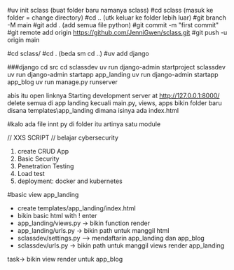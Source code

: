 #uv init sclass (buat folder baru namanya sclass)
#cd sclass (masuk ke folder = change directory)
#cd .. (utk keluar ke folder lebih luar)
#git branch -M main
#git add . (add semua file python)
#git commit -m "first commit" 
#git remote add origin https://github.com/JenniGwen/sclass.git
#git push -u origin main

#cd sclass/
#cd . (beda sm cd ..)
#uv add django

###django
cd src
cd sclassdev
uv run django-admin startproject sclassdev
uv run django-admin startapp app_landing
uv run django-admin startapp app_blog
uv run manage.py runserver


abis itu open linknya Starting development server at http://127.0.0.1:8000/
delete semua di app landing kecuali main.py, views, apps
bikin folder baru disana templates\app_landing dimana isinya ada index.html

#kalo ada file innt py di folder itu artinya satu module

// XXS SCRIPT //
belajar cybersecurity
1. create CRUD App
2. Basic Security
3. Penetration Testing
4. Load test
5. deployment: docker and kubernetes

#basic view app_landing
- create templates/app_landing/index.html
- bikin basic html with ! enter
- app_landing/views.py -> bikin function render
- app_landing/urls.py -> bikin path untuk manggil html
- sclassdev/settings.py --> mendaftarin app_landing dan app_blog
- sclassdev/urls.py -> bikin path untuk manggil views render app_landing

task-> bikin view render untuk app_blog